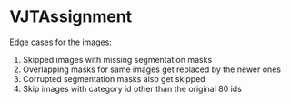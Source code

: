 # VJTAssignment

Edge cases for the images:
1. Skipped images with missing segmentation masks
2. Overlapping masks for same images get replaced by the newer ones
3. Corrupted segmentation masks also get skipped
4. Skip images with category id other than the original 80 ids
